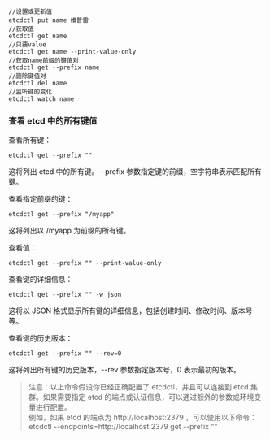 ```shell
//设置或更新值
etcdctl put name 维普雷
//获取值
etcdctl get name
//只要value
etcdctl get name --print-value-only
//获取name前缀的键值对
etcdctl get --prefix name
//删除键值对
etcdctl del name
//监听键的变化
etcdctl watch name
```
### 查看 etcd 中的所有键值

查看所有键：
```shell
etcdctl get --prefix ""
```
这将列出 etcd 中的所有键。--prefix 参数指定键的前缀，空字符串表示匹配所有键。

查看指定前缀的键：
```shell
etcdctl get --prefix "/myapp"
```
这将列出以 /myapp 为前缀的所有键。

查看值：
```shell
etcdctl get --prefix "" --print-value-only
```

查看键的详细信息：
```shell
etcdctl get --prefix "" -w json
```
这将以 JSON 格式显示所有键的详细信息，包括创建时间、修改时间、版本号等。

查看键的历史版本：
```shell
etcdctl get --prefix "" --rev=0
```
这将列出所有键的历史版本，--rev 参数指定版本号，0 表示最初的版本。

> 注意：以上命令假设你已经正确配置了 etcdctl，并且可以连接到 etcd 集群。如果需要指定 etcd 的端点或认证信息，可以通过额外的参数或环境变量进行配置。  
> 例如，如果 etcd 的端点为 http://localhost:2379 ，可以使用以下命令：  
> etcdctl --endpoints=http://localhost:2379 get --prefix ""

